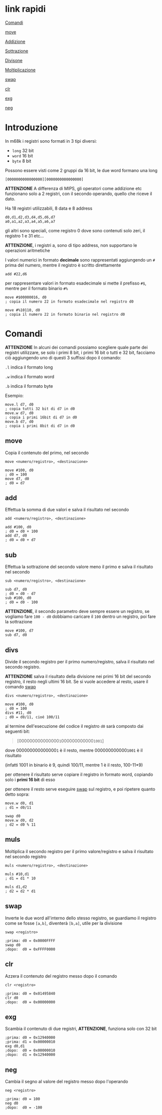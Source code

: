 # link rapidi 
[Comandi](#comandi)

[move](#move)

[Addizione](#add)

[Sottrazione](#sub)

[Divisone](#divs)

[Moltiplicazione](#muls)

[swap](#swap)

[clr](#clr)

[exg](#exg)

[neg](#neg)



# Introduzione
In m68k i registri sono formati in 3 tipi diversi:
* `long` 32 bit
* `word` 16 bit
* `byte` 8 bit

Possono essere visti come 2 gruppi da 16 bit, le due word formano una long
```
[0000000000000000][0000000000000000]
```

**ATTENZIONE** A differenza di MIPS, gli operatori come addizione etc funzionano solo a 2 registri, con il secondo operando, quello che riceve il dato.

Ha 18 registri utilizzabili, 8 data e 8 address
```assembly
d0,d1,d2,d3,d4,d5,d6,d7
a0,a1,a2,a3,a4,a5,a6,a7
```
gli altri sono speciali, come registro 0 dove sono contenuti solo zeri, il registro 1 e 31 etc...

**ATTENZIONE**, i registri a, sono di tipo address, non supportano le operazioni aritmetiche

I valori numerici in formato **decimale** sono rappresentati aggiungendo un `#` prima del numero, mentre il registro è scritto direttamente
```assembly
add #22,d6
```
per rappresentare valori in formato esadecimale si mette il prefisso `#$`, mentre per il formato binario `#%`
```assembly
move #$00000016, d0 
; copia il numero 22 in formato esadecimale nel registro d0

move #%10110, d0
; copia il numero 22 in formato binario nel registro d0
```

# Comandi

**ATTENZIONE** In alcuni dei comandi possiamo scegliere quale parte dei registri utilizzare, se solo i primi 8 bit, i primi 16 bit o tutti e 32 bit, facciamo ciò aggiungendo uno di questi 3 suffissi dopo il comando:

`.l` indica il formato long

`.w` indica il formato word

`.b` indica il formato byte

Esempio:
```assembly
move.l d7, d0
; copia tutti 32 bit di d7 in d0
move.w d7, d0
; copia i primi 16bit di d7 in d0
move.b d7, d0
; copia i primi 8bit di d7 in d0
```
## move

Copia il contenuto del primo, nel secondo
```assembly
move <numero/registro>, <destinazione>

move #100, d0
; d0 = 100
move d7, d0
; d0 = d7
```

## add
Effettua la somma di due valori e salva il risultato nel secondo
```assembly
add <numero/registro>, <destinazione>

add #100, d0
; d0 = d0 + 100
add d7, d0
; d0 = d0 + d7
```

## sub
Effettua la sottrazione del secondo valore meno il primo e salva il risultato nel secondo 
```assembly
sub <numero/registro>, <destinazione>

sub d7, d0
; d0 = d0 - d7
sub #100, d0
; d0 = d0 - 100
```
**ATTENZIONE**, il secondo parametro deve sempre essere un registro, se vogliamo fare `100 - d0` dobbiamo caricare il `100` dentro un registro, poi fare la sottrazione
```assembly
move #100, d7
sub d7, d0
```

## divs
Divide il secondo registro per il primo numero/registro, salva il risultato nel secondo registro.

**ATTENZIONE** salva il risultato della divisione nei primi 16 bit del secondo registro, il resto negli ultimi 16 bit. Se si vuole accedere al resto, usare il comando [swap](#swap)
```assembly
divs <numero/registro>, <destinazione>

move #100, d0
; d0 = 100
divs #11, d0
; d0 = d0/11, cioé 100/11 
```
al termine dell'esecuzione del codice il registro `d0` sarà composto dai seguenti bit:
>[000000000000000`1`000000000000`1001`]

dove 000000000000000`1` è il resto, mentre 000000000000`1001` è il risultato

(infatti 1001 in binario è 9, quindi 100/11, mentre 1 è il resto, 100-11*9)

per ottenere il risultato serve copiare il registro in formato word, copiando solo i **primi 16 bit** di esso

per ottenere il resto serve eseguire [swap](#swap) sul registro, e poi ripetere quanto detto sopra:
```assembly
move.w d0, d1
; d1 = d0/11

swap d0
move.w d0, d2
; d2 = d0 % 11
```


## muls
Moltiplica il secondo registro per il primo valore/registro e salva il risultato nel secondo registro
```assembly
muls <numero/registro>, <destinazione>

muls #10,d1
; d1 = d1 * 10

muls d1,d2
; d2 = d2 * d1

```

## swap
Inverte le due word all'interno dello stesso registro, se guardiamo il registro come se fosse `[a,b]`, diventerà `[b,a]`, utile per la divisione
```assembly
swap <registro>

;prima: d0 = 0x0000FFFF
swap d0
;dopo:  d0 = 0xFFFF0000
```

## clr
Azzera il contenuto del registro messo dopo il comando
```assembly
clr <registro>

;prima: d0 = 0x01495840
clr d0
;dopo:  d0 = 0x00000000
```


## exg 
Scambia il contenuto di due registri, **ATTENZIONE**, funziona solo con 32 bit
```assembly
;prima: d0 = 0x12940000
;prima: d1 = 0x00000010
exg d0,d1
;dopo:  d0 = 0x00000010
;dopo:  d1 = 0x12940000
```
## neg
Cambia il segno al valore del registro messo dopo l'operando
```assembly
neg <registro>

;prima: d0 = 100 
neg d0
;dopo:  d0 = -100 
```

